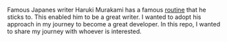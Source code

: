 Famous Japanes writer Haruki Murakami has a famous [routine](https://dailyroutines.typepad.com/daily_routines/2007/07/haruki-murakami.html) that he sticks to. 
This enabled him to be a great writer. 
I wanted to adopt his approach in my journey to become a great developer. 
In this repo, I wanted to share my journey with whoever is interested.
